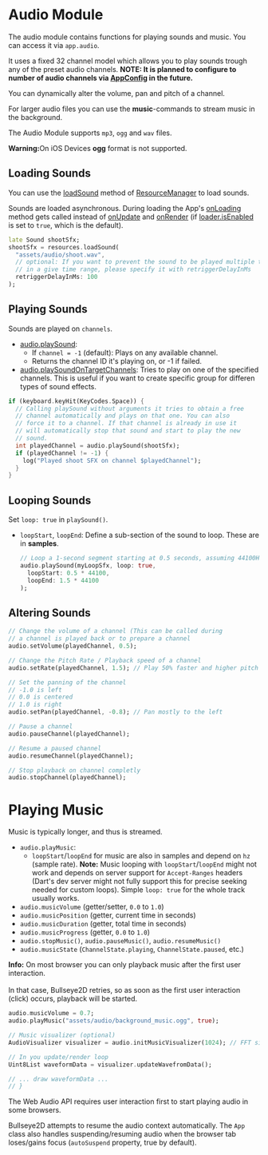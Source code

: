 # Audio Module

The audio module contains functions for playing sounds and music. You can access it via `app.audio`.

It uses a fixed 32 channel model which allows you to play sounds trough any of the preset audio channels. **NOTE: It is planned to configure to number of audio channels via [AppConfig](../bullseye/AppConfig-class.html) in the future.**

You can dynamically alter the volume, pan and pitch of a channel.

For larger audio files you can use the **music**-commands to stream music in the background.

The Audio Module supports `mp3`, `ogg` and `wav` files.

<div class="note warning">
  <p><strong>Warning:</strong>On iOS Devices <b>ogg</b> format is not supported.</p>
</div>

## Loading Sounds

You can use the [loadSound](../bullseye/ResourceManager/loadSound.html) method of [ResourceManager](..//bullseye/ResourceManager/ResourceManager.html) to load sounds.

Sounds are loaded asynchronous. During loading the App's [onLoading](../bullseye/App/onLoading.html) method gets called instead of [onUpdate](../bullseye/App/onUpdate.html) and [onRender](../bullseye/App/onRender.html) (if [loader.isEnabled](../bullseye/Loader/isEnabled.html) is set to `true`, which is the default).

```dart
late Sound shootSfx;
shootSfx = resources.loadSound(
  "assets/audio/shoot.wav",
  // optional: If you want to prevent the sound to be played multiple times
  // in a give time range, please specify it with retriggerDelayInMs
  retriggerDelayInMs: 100
);
```

## Playing Sounds

Sounds are played on `channels`.
- [audio.playSound](../bullseye/Audio/playSound.html):
  - If `channel = -1` (default): Plays on any available channel.
  - Returns the channel ID it's playing on, or -1 if failed.
- [audio.playSoundOnTargetChannels](../bullseye/Audio/playSoundOnTargetChannels.html): Tries to play on one of the specified channels. This is useful if you want to create specific group for differen types of sound effects.

```dart
if (keyboard.keyHit(KeyCodes.Space)) {
  // Calling playSound without arguments it tries to obtain a free
  // channel automatically and plays on that one. You can also
  // force it to a channel. If that channel is already in use it
  // will automatically stop that sound and start to play the new
  // sound.
  int playedChannel = audio.playSound(shootSfx);    
  if (playedChannel != -1) {
    log("Played shoot SFX on channel $playedChannel");
  }
}
```

## Looping Sounds
Set `loop: true` in `playSound()`.
- `loopStart`, `loopEnd`: Define a sub-section of the sound to loop. These are in **samples**. 
  ```dart
  // Loop a 1-second segment starting at 0.5 seconds, assuming 44100Hz
  audio.playSound(myLoopSfx, loop: true,
    loopStart: 0.5 * 44100,
    loopEnd: 1.5 * 44100
  );
  ```

## Altering Sounds
  ```dart
  // Change the volume of a channel (This can be called during
  // a channel is played back or to prepare a channel
  audio.setVolume(playedChannel, 0.5);

  // Change the Pitch Rate / Playback speed of a channel
  audio.setRate(playedChannel, 1.5); // Play 50% faster and higher pitch

  // Set the panning of the channel
  // -1.0 is left
  // 0.0 is centered
  // 1.0 is right
  audio.setPan(playedChannel, -0.8); // Pan mostly to the left

  // Pause a channel
  audio.pauseChannel(playedChannel);

  // Resume a paused channel
  audio.resumeChannel(playedChannel);

  // Stop playback on channel completly
  audio.stopChannel(playedChannel);
  ```

# Playing Music

Music is typically longer, and thus is streamed.

- `audio.playMusic`:
  - `loopStart`/`loopEnd` for music are also in samples and depend on `hz` (sample rate).
  **Note:** Music looping with `loopStart`/`loopEnd` might not work and depends on server support for `Accept-Ranges` headers (Dart's dev server might not fully support this for precise seeking needed for custom loops). Simple `loop: true` for the whole track usually works.
- `audio.musicVolume` (getter/setter, `0.0` to `1.0`)
- `audio.musicPosition` (getter, current time in seconds)
- `audio.musicDuration` (getter, total time in seconds)
- `audio.musicProgress` (getter, `0.0` to `1.0`)
- `audio.stopMusic()`, `audio.pauseMusic()`, `audio.resumeMusic()`
- `audio.musicState` (`ChannelState.playing`, `ChannelState.paused`, etc.)

<div class="note">
  <p><strong>Info:</strong>
   On most browser you can only playback music after the first user interaction.<br/><br/>
    In that case, Bullseye2D retries, so as soon as the first user interaction (click)
     occurs, playback will be started.
  </p>
</div>

```dart
audio.musicVolume = 0.7;
audio.playMusic("assets/audio/background_music.ogg", true);

// Music visualizer (optional)
AudioVisualizer visualizer = audio.initMusicVisualizer(1024); // FFT size

// In you update/render loop
Uint8List waveformData = visualizer.updateWavefromData();

// ... draw waveformData ...
// }
```

The Web Audio API requires user interaction first to start playing audio in some browsers. 

Bullseye2D attempts to resume the audio context automatically. The `App` class also handles suspending/resuming audio when the browser tab loses/gains focus (`autoSuspend` property, true by default).
